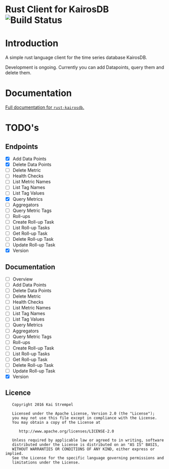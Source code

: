 # Rust Client for KairosDB &emsp; ![Build Status](https://api.travis-ci.org/kstrempel/rust-kairosdb.svg?branch=master)

# Introduction

A simple rust language client for the time series database KairosDB.

Development is ongoing. Currently you can add Datapoints, query them and delete them.

# Documentation

[Full documentation for `rust-kairosdb`.](https://kstrempel.github.io/rust-kairosdb/kairosdb/index.html)

# TODO's

## Endpoints

- [x] Add Data Points
- [x] Delete Data Points
- [ ] Delete Metric
- [ ] Health Checks
- [ ] List Metric Names
- [ ] List Tag Names
- [ ] List Tag Values
- [x] Query Metrics
- [ ] Aggregators
- [ ] Query Metric Tags
- [ ] Roll-ups
- [ ] Create Roll-up Task
- [ ] List Roll-up Tasks
- [ ] Get Roll-up Task
- [ ] Delete Roll-up Task
- [ ] Update Roll-up Task
- [x] Version

## Documentation

- [ ] Overview
- [ ] Add Data Points
- [ ] Delete Data Points
- [ ] Delete Metric
- [ ] Health Checks
- [ ] List Metric Names
- [ ] List Tag Names
- [ ] List Tag Values
- [ ] Query Metrics
- [ ] Aggregators
- [ ] Query Metric Tags
- [ ] Roll-ups
- [ ] Create Roll-up Task
- [ ] List Roll-up Tasks
- [ ] Get Roll-up Task
- [ ] Delete Roll-up Task
- [ ] Update Roll-up Task
- [x] Version

## Licence

```
   Copyright 2016 Kai Strempel

   Licensed under the Apache License, Version 2.0 (the "License");
   you may not use this file except in compliance with the License.
   You may obtain a copy of the License at

      http://www.apache.org/licenses/LICENSE-2.0

   Unless required by applicable law or agreed to in writing, software
   distributed under the License is distributed on an "AS IS" BASIS,
   WITHOUT WARRANTIES OR CONDITIONS OF ANY KIND, either express or implied.
   See the License for the specific language governing permissions and
   limitations under the License.
```
